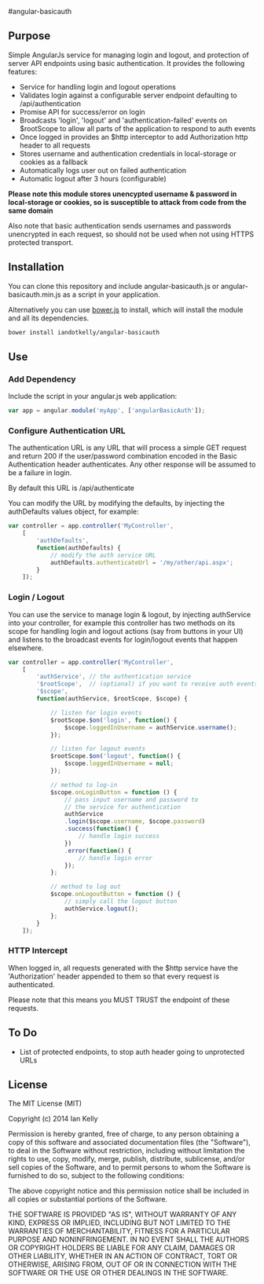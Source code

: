 #angular-basicauth

## Purpose
Simple AngularJs service for managing login and logout, and protection
of server API endpoints using basic authentication. It provides
the following features:

- Service for handling login and logout operations
- Validates login against a configurable server endpoint
defaulting to /api/authentication
- Promise API for success/error on login
- Broadcasts 'login', 'logout' and 'authentication-failed' events on $rootScope
to allow all parts of the application to respond to auth events
- Once logged in provides an $http interceptor to add Authorization http header
to all requests
- Stores username and authentication credentials in local-storage or
cookies as a fallback
- Automatically logs user out on failed authentication
- Automatic logout after 3 hours (configurable)

**Please note this module stores unencypted username & password in local-storage or cookies, so is
susceptible to attack from code from the same domain**

Also note that basic authentication sends usernames and passwords unencrypted in each request, so
should not be used when not using HTTPS protected transport.

## Installation

You can clone this repository and include angular-basicauth.js or
angular-basicauth.min.js as a script in your application.

Alternatively you can use [bower.js](http://bower.io/) to install, which will install the
module and all its dependencies.

```sh
bower install iandotkelly/angular-basicauth
```
## Use

### Add Dependency

Include the script in your angular.js web application:

```javascript
var app = angular.module('myApp', ['angularBasicAuth']);
```

### Configure Authentication URL

The authentication URL is any URL that will process a simple
GET request and return 200 if the user/password combination
encoded in the Basic Authentication header authenticates.
Any other response will be assumed to be a failure in login.

By default this URL is /api/authenticate

You can modify the URL by modifying the defaults, by injecting the
authDefaults values object, for example:

```javascript
var controller = app.controller('MyController',
	[
		'authDefaults',
		function(authDefaults) {
			// modify the auth service URL
			authDefaults.authenticateUrl = '/my/other/api.aspx';
		}
	]);
```

### Login / Logout

You can use the service to manage login & logout, by injecting
authService into your controller, for example this controller has
two methods on its scope for handling login and logout actions (say
from buttons in your UI) and listens to the broadcast events for
login/logout events that happen elsewhere.


```javascript
var controller = app.controller('MyController',
	[
		'authService', // the authentication service
		'$rootScope',  // (optional) if you want to receive auth events
		'$scope',
		function(authService, $rootScope, $scope) {

			// listen for login events
			$rootScope.$on('login', function() {
				$scope.loggedInUsername = authService.username();
			});

			// listen for logout events
			$rootScope.$on('logout', function() {
				$scope.loggedInUsername = null;
			});

			// method to log-in
			$scope.onLoginButton = function () {
				// pass input username and password to
				// the service for authentication
				authService
				.login($scope.username, $scope.password)
				.success(function() {
					// handle login success
				})
				.error(function() {
					// handle login error
				});
			};

			// method to log out
			$scope.onLogoutButton = function () {
				// simply call the logout button
				authService.logout();
			};
		}
	]);
```

### HTTP Intercept

When logged in, all requests generated with the $http service
have the 'Authorization' header appended to them so that
every request is authenticated.

Please note that this means you MUST TRUST the endpoint of
these requests.

## To Do

- List of protected endpoints, to stop auth header going to
unprotected URLs

## License

The MIT License (MIT)

Copyright (c) 2014 Ian Kelly

Permission is hereby granted, free of charge, to any person obtaining a copy
of this software and associated documentation files (the "Software"), to deal
in the Software without restriction, including without limitation the rights
to use, copy, modify, merge, publish, distribute, sublicense, and/or sell
copies of the Software, and to permit persons to whom the Software is
furnished to do so, subject to the following conditions:

The above copyright notice and this permission notice shall be included in all
copies or substantial portions of the Software.

THE SOFTWARE IS PROVIDED "AS IS", WITHOUT WARRANTY OF ANY KIND, EXPRESS OR
IMPLIED, INCLUDING BUT NOT LIMITED TO THE WARRANTIES OF MERCHANTABILITY,
FITNESS FOR A PARTICULAR PURPOSE AND NONINFRINGEMENT. IN NO EVENT SHALL THE
AUTHORS OR COPYRIGHT HOLDERS BE LIABLE FOR ANY CLAIM, DAMAGES OR OTHER
LIABILITY, WHETHER IN AN ACTION OF CONTRACT, TORT OR OTHERWISE, ARISING FROM,
OUT OF OR IN CONNECTION WITH THE SOFTWARE OR THE USE OR OTHER DEALINGS IN THE
SOFTWARE.
